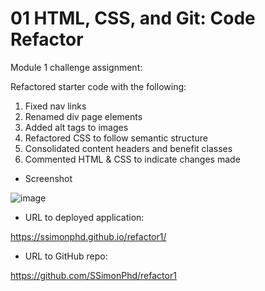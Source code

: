 # 01 HTML, CSS, and Git: Code Refactor

Module 1 challenge assignment:

Refactored starter code with the following:

1. Fixed nav links
2. Renamed div page elements
3. Added alt tags to images
4. Refactored CSS to follow semantic structure
5. Consolidated content headers and benefit classes
6. Commented HTML & CSS to indicate changes made

- Screenshot

![image](https://user-images.githubusercontent.com/60651145/182003176-e272ddf7-706f-4b40-9130-bbef14dd090e.png)

- URL to deployed application:

https://ssimonphd.github.io/refactor1/

- URL to GitHub repo:

https://github.com/SSimonPhd/refactor1
